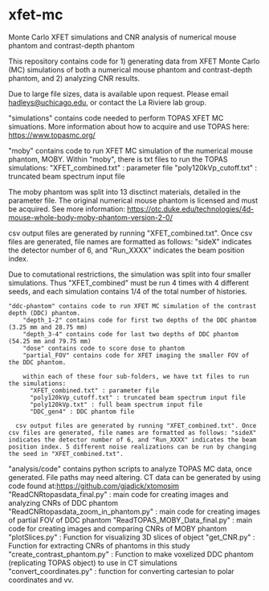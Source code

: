# xfet-mc
Monte Carlo XFET simulations and CNR analysis of numerical mouse phantom and contrast-depth phantom

This repository contains code for 1) generating data from XFET Monte Carlo (MC) simulations of both a numerical mouse phantom and contrast-depth phantom, and 2) analyzing CNR results.

Due to large file sizes, data is available upon request. Please email hadleys@uchicago.edu, or contact the La Riviere lab group.

"simulations" contains code needed to perform TOPAS XFET MC simuations. More information about how to acquire and use TOPAS here: https://www.topasmc.org/
  
  "moby" contains code to run XFET MC simulation of the numerical mouse phantom, MOBY. Within "moby", there is txt files to run the TOPAS simulations:
      "XFET_combined.txt" : parameter file
      "poly120kVp_cutoff.txt" : truncated beam spectrum input file
      
  The moby phantom was split into 13 disctinct materials, detailed in the parameter file. The original numerical mouse phantom is licensed and must be acquired. See more     information:      https://otc.duke.edu/technologies/4d-mouse-whole-body-moby-phantom-version-2-0/ 
  
  csv output files are generated by running "XFET_combined.txt". Once csv files are generated, file names are formatted as follows: "sideX" indicates the detector number of 6, and "Run_XXXX" indicates the beam position index.
 
  Due to comutational restrictions, the simulation was split into four smaller simulations. Thus "XFET_combined" must be run 4 times with 4 different seeds, and each simulation contains 1/4 of the total number of histories.

    "ddc-phantom" contains code to run XFET MC simulation of the contrast depth (DDC) phantom. 
        "depth_1-2" contains code for first two depths of the DDC phantom (3.25 mm and 28.75 mm)
        "depth_3-4" contains code for last two depths of DDC phantom (54.25 mm and 79.75 mm)
        "dose" contains code to score dose to phantom
        "partial_FOV" contains code for XFET imaging the smaller FOV of the DDC phantom.

        within each of these four sub-folders, we have txt files to run the simulations:
          "XFET_combined.txt" : parameter file
          "poly120kVp_cutoff.txt" : truncated beam spectrum input file
          "poly120kVp.txt" : full beam spectrum input file
          "DDC_gen4" : DDC phantom file

      csv output files are generated by running "XFET_combined.txt". Once csv files are generated, file names are formatted as follows: "sideX" indicates the detector number of 6, and "Run_XXXX" indicates the beam position index. 5 different noise realizations can be run by changing the seed in "XFET_combined.txt".

"analysis/code" contains python scripts to analyze TOPAS MC data, once generated. File paths may need altering. CT data can be generated by using code found at:https://github.com/gjadick/xtomosim 
    "ReadCNRtopasdata_final.py" : main code for creating images and analyzing CNRs of DDC phantom
    "ReadCNRtopasdata_zoom_in_phantom.py" : main code for creating images of partial FOV of DDC phantom
    "ReadTOPAS_MOBY_Data_final.py" : main code for creating images and comparing CNRs of MOBY phantom
    "plotSlices.py" :   Function for visualizing 3D slices of object
    "get_CNR.py" : Function for extracting CNRs of phantoms in this study
    "create_contrast_phantom.py" : Function to make voxelized DDC phantom (replicating TOPAS object) to use in CT simulations
    "convert_coordinates.py" : function for converting cartesian to polar coordinates and vv.

    
        
      
